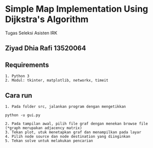 # Simple Map Implementation Using Dijkstra's Algorithm

Tugas Seleksi Asisten IRK

## Ziyad Dhia Rafi 13520064


## Requirements
	1. Python 3
	2. Modul: tkinter, matplotlib, networkx, timeit
## Cara run
    1. Pada folder src, jalankan program dengan mengetikkan
```
python -u gui.py
```
    2. Pada tampilan awal, pilih file graf dengan menekan browse file (*graph merupakan adjacency matrix)
	3. Tekan plot, utuk menetapkan graf dan menampilkan pada layar
	4. Pilih node source dan node destination yang diinginkan
	5. Tekan solve untuk melakukan pencarian

